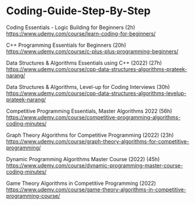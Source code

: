 # Coding-Guide-Step-By-Step

Coding Essentials - Logic Building for Beginners (2h)
https://www.udemy.com/course/learn-coding-for-beginners/

C++ Programming Essentials for Beginners (20h)
https://www.udemy.com/course/c-plus-plus-programming-beginners/

Data Structures & Algorithms Essentials using C++ (2022) (27h)
https://www.udemy.com/course/cpp-data-structures-algorithms-prateek-narang/

Data Structures & Algorithms, Level-up for Coding Interviews (30h)
https://www.udemy.com/course/cpp-data-structures-algorithms-levelup-prateek-narang/

Competitive Programming Essentials, Master Algorithms 2022 (56h)
https://www.udemy.com/course/competitive-programming-algorithms-coding-minutes/

Graph Theory Algorithms for Competitive Programming (2022) (23h)
https://www.udemy.com/course/graph-theory-algorithms-for-competitive-programming/

Dynamic Programming Algorithms Master Course (2022) (45h)
https://www.udemy.com/course/dynamic-programming-master-course-coding-minutes/

Game Theory Algorithms in Competitive Programming (2022)
https://www.udemy.com/course/game-theory-algorithms-in-competitive-programming-course/
